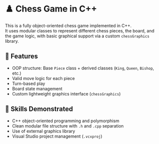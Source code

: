 # ♟️ Chess Game in C++

This is a fully object-oriented chess game implemented in C++.  
It uses modular classes to represent different chess pieces, the board, and the game logic, with basic graphical support via a custom `chessGraphics` library.

## 🎯 Features
- OOP structure: Base `Piece` class + derived classes (`King`, `Queen`, `Bishop`, etc.)
- Valid move logic for each piece
- Turn-based play
- Board state management
- Custom lightweight graphics interface (`chessGraphics`)

## 🧠 Skills Demonstrated
- C++ object-oriented programming and polymorphism
- Clean modular file structure with `.h` and `.cpp` separation
- Use of external graphics library
- Visual Studio project management (`.vcxproj`)
